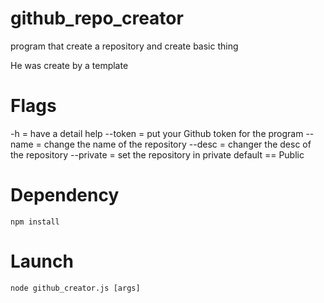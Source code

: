 # github_repo_creator
program that create a repository and create basic thing

He was create by a template

# Flags

-h = have a detail help
--token = put your Github token for the program
--name = change the name of the repository
--desc = changer the desc of the repository
--private = set the repository in private default == Public

# Dependency
 
    npm install
    
# Launch
    
    node github_creator.js [args]
